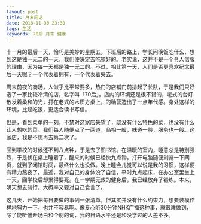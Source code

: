 ```yaml
---
layout: post
title: 月末闲话
date: 2018-11-30 23:30
tags: 生活
keywords: 70后 月末 健康
---
```


十一月的最后一天，恰巧是美妙的星期五。下班后的路上，学长问晚饭吃什么，想到这是独一无二的一天，我们便决定去吃顿好的。老实说，这并不是一个令人信服的理由，因为每一天都是独一无二的。不过，相比第一天，人们是否更喜欢纪念最后一天呢？一个代表着拥有，一个代表着失去。

周末前夜的商场，人似乎比平常要多，热门的店铺门前排起了长队，于是我们只好选了一家比较冷清的店，名字叫「70后」。店内的环境还是很不错的，老式的台灯散发着柔和的光，打在老式的木质方桌上，的确营造出了一点年代感。身处这样的环境，比起吃饭，更适合读书写信。

但是，看到菜单的一刻，不禁对这家店失望了，既没有什么特色的菜，也没有什么让人想吃的菜。我们每人随便点了一两道，品相一般，味道一般，服务也一般。这家店，我是不想再去第二次了。

回到学校的时候还不到八点钟，于是去了图书馆。在温暖的室内，睡意总是特别强烈，于是伏在桌上睡着了，醒来的时候已经快九点钟。打开电脑随便浏览一下网页，就到了闭馆时间，最终什么也没做。晚上睡会儿觉可以说是我的习惯，这样便有精力熬夜了。最近，我对自己的身体没了自信，平时九点起床，在办公室里坐上一天，回学校后却累得要死。在一学期无效的健身后，我已经放弃了锻炼。本来，明天想去骑行，大概率又要对自己食言了。

这几天，开始把每日要做的事列一张清单，但其实并没有什么约束力，想要装模作样地努力一下，也并不容易啊。像专心听30分钟NHK广播这种事，就很难做到，除了能听懂开场白和个别的词，我的日语水平还是和没学过的人差不多。



